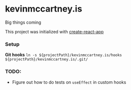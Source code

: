 # kevinmccartney.is

Big things coming

This project was initialized with [create-react-app](https://create-react-app.dev/)

### Setup

**Git hooks**
`ln -s ${projectPath}/kevinmccartney.is/hooks ${projectPath}/kevinmccartney.is/.git/`

### TODO:

- Figure out how to do tests on `useEffect` in custom hooks
